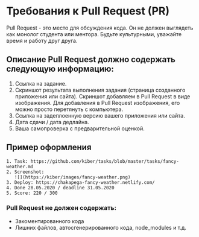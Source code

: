 # Требования к Pull Request (PR)

Pull Request - это место для обсуждения кода. Он не должен выглядеть как монолог студента или ментора. Будьте культурными, уважайте время и работу друг друга.

## Описание Pull Request должно содержать следующую информацию:

1. Ссылка на задание.
2. Скриншот результата выполнения задания (страница созданного приложения или сайта). Скриншот добавляем в Pull Request в виде изображения. Для добавления в Pull Request изображения, его можно просто перетянуть с компьютера.
3. Ссылка на задеплоенную версию вашего приложения или сайта.
4. Дата сдачи / дата дедлайна.
5. Ваша самопроверка с предварительной оценкой.


## Пример оформления

```
1. Task: https://github.com/kiber/tasks/blob/master/tasks/fancy-weather.md
2. Screenshot:
   ![](https://kiber/images/fancy-weather.png)
3. Deploy: https://chakapega-fancy-weather.netlify.com/
4. Done 28.05.2020 / deadline 31.05.2020
5. Score: 220 / 300
```

### Pull Request не должен содержать:

- Закоментированного кода
- Лишних файлов, автосгенерированного кода, node_modules и т.д.
